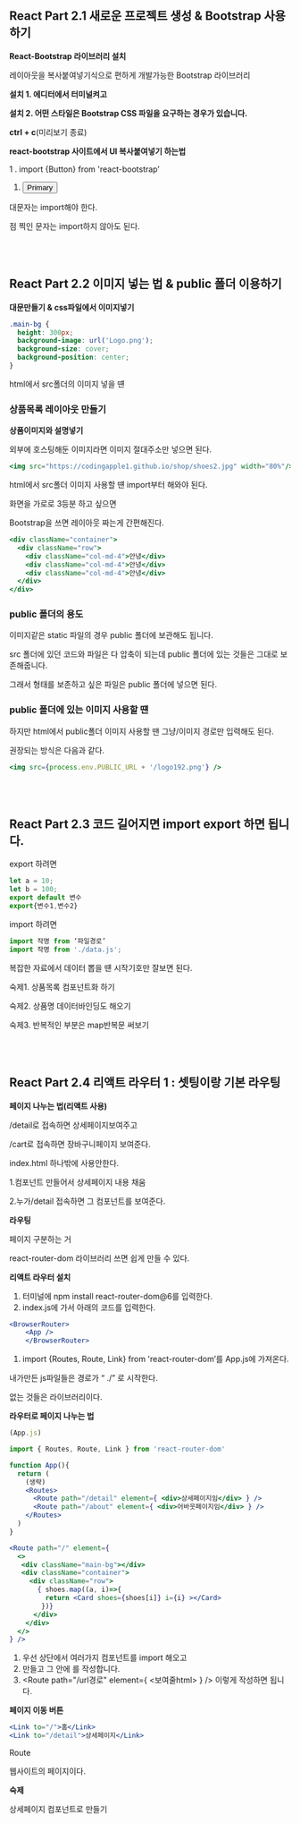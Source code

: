 ## React Part 2.1 **새로운 프로젝트 생성 & Bootstrap 사용하기**

**React-Bootstrap 라이브러리 설치**

레이아웃을 복사붙여넣기식으로 편하게 개발가능한 Bootstrap 라이브러리

**설치 1. 에디터에서 터미널켜고**

**설치 2. 어떤 스타일은 Bootstrap CSS 파일을 요구하는 경우가 있습니다.**

**ctrl + c**(미리보기 종료)

**react-bootstrap 사이트에서 UI 복사붙여넣기 하는법** 

 1 .  import {Button} from 'react-bootstrap’

1.  <Button variant="primary">Primary</Button>

대문자는 import해야 한다.

점 찍인 문자는 import하지 않아도 된다.      

<br/><br/>

## React Part 2.2 **이미지 넣는 법 & public 폴더 이용하기**

**대문만들기 & css파일에서 이미지넣기**

```css
.main-bg {
  height: 300px;
  background-image: url('Logo.png');
  background-size: cover;
  background-position: center;
}
```

html에서 src폴더의 이미지 넣을 떈

### **상품목록 레이아웃 만들기**

**상품이미지와 설명넣기**

외부에 호스팅해둔 이미지라면 이미지 절대주소만 넣으면 된다.

```jsx
<img src="https://codingapple1.github.io/shop/shoes2.jpg" width="80%"/>
```

html에서 src폴더 이미지 사용할 떈 import부터 해와야 된다.

화면을 가로로 3등분 하고 싶으면 

Bootstrap을 쓰면 레이아웃 짜는게 간편해진다.

```jsx
<div className="container">
  <div className="row">
    <div className="col-md-4">안녕</div>
    <div className="col-md-4">안녕</div>
    <div className="col-md-4">안녕</div>
  </div>
</div>
```

### **public 폴더의 용도**

이미지같은 static 파일의 경우 public 폴더에 보관해도 됩니다.

src 폴더에 있던 코드와 파일은 다 압축이 되는데 public 폴더에 있는 것들은 그대로 보존해줍니다.

그래서 형태를 보존하고 싶은 파일은 public 폴더에 넣으면 된다.

### public 폴더에 있는 이미지 사용할 떈

하지만 html에서 public폴더 이미지 사용할 땐 그냥/이미지 경로만 입력해도 된다.

권장되는 방식은 다음과 같다.

```jsx
<img src={process.env.PUBLIC_URL + '/logo192.png'} />
```
<br/><br/>
## React Part 2.3 **코드 길어지면 import export 하면 됩니다.**

export 하려면 

```jsx
let a = 10;
let b = 100;
export default 변수
export{변수1,변수2}
```

import 하려면 

```jsx
import 작명 from ‘파일경로’
import 작명 from './data.js';
```

복잡한 자료에서 데이터 뽑을 떈 시작기호만 잘보면 된다.

숙제1. 상품목록 컴포넌트화 하기

숙제2. 상품명 데이터바인딩도 해오기

숙제3. 반복적인 부분은 map반복문 써보기
    

<br/><br/>
## React Part 2.4 **리액트 라우터 1 : 셋팅이랑 기본 라우팅**

**페이지 나누는 법(리액트 사용)**

/detail로 접속하면 상세페이지보여주고

/cart로 접속하면 장바구니페이지 보여준다.

index.html 하나밖에 사용안한다.

1.컴포넌트 만들어서 상세페이지 내용 채움

2.누가/detail 접속하면 그 컴포넌트를 보여준다.

**라우팅**

페이지 구분하는 거

react-router-dom 라이브러리 쓰면 쉽게 만들 수 있다.

**리액트 라우터 설치**

1. 터미널에 npm install react-router-dom@6를 입력한다.
2. index.js에 가서 아래의 코드를 입력한다.

```jsx
<BrowserRouter>
    <App />
    </BrowserRouter>
```

1. import {Routes, Route, Link} from 'react-router-dom’를 App.js에 가져온다.

내가만든 js파일들은 경로가 “ ./” 로 시작한다.

없는 것들은 라이브러리이다.

**라우터로 페이지 나누는 법**

```jsx
(App.js)

import { Routes, Route, Link } from 'react-router-dom'

function App(){
  return (
    (생략)
    <Routes>
      <Route path="/detail" element={ <div>상세페이지임</div> } />
      <Route path="/about" element={ <div>어바웃페이지임</div> } />
    </Routes>
  )
}
```

```jsx
<Route path="/" element={ 
  <>
   <div className="main-bg"></div>
   <div className="container">
     <div className="row">
       { shoes.map((a, i)=>{
         return <Card shoes={shoes[i]} i={i} ></Card>
        })}
      </div>
    </div> 
  </>
} />
```

1. 우선 상단에서 여러가지 컴포넌트를 import 해오고
2. <Routes> 만들고 그 안에 <Route>를 작성합니다.
3. <Route path="/url경로" element={ <보여줄html> } /> 이렇게 작성하면 됩니다.

**페이지 이동 버튼** 

```jsx
<Link to="/">홈</Link>
<Link to="/detail">상세페이지</Link>
```

Route

웹사이트의 페이지이다.

**숙제**

상세페이지 컴포넌트로 만들기
